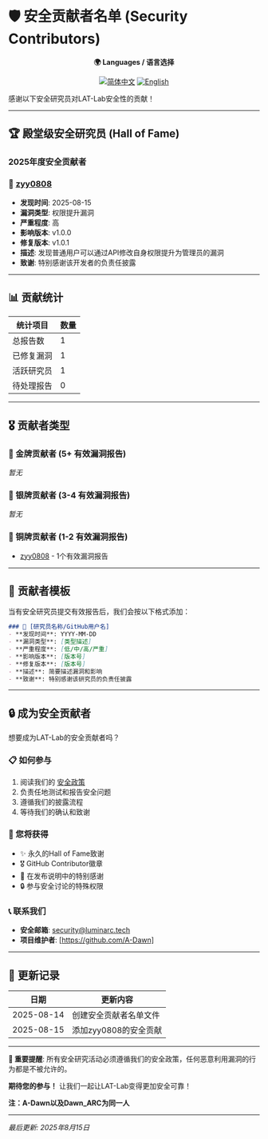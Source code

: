 # 🛡️ 安全贡献者名单 (Security Contributors)

<div align="center">

**🌍 Languages / 语言选择**

[![简体中文](https://img.shields.io/badge/Security_Contributors-简体中文-blue.svg)](./SECURITY_CONTRIBUTORS.md) [![English](https://img.shields.io/badge/Security_Contributors-English-red.svg)](./SECURITY_CONTRIBUTORS_EN.md)

</div>

感谢以下安全研究员对LAT-Lab安全性的贡献！

---

## 🏆 殿堂级安全研究员 (Hall of Fame)

### 2025年度安全贡献者

### 👤 [zyy0808](https://github.com/zyy0808)
- **发现时间**: 2025-08-15
- **漏洞类型**: 权限提升漏洞
- **严重程度**: 高
- **影响版本**: v1.0.0
- **修复版本**: v1.0.1
- **描述**: 发现普通用户可以通过API修改自身权限提升为管理员的漏洞
- **致谢**: 特别感谢该开发者的负责任披露

---

## 📊 贡献统计

| 统计项目 | 数量 |
|---------|------|
| 总报告数 | 1 |
| 已修复漏洞 | 1 |
| 活跃研究员 | 1 |
| 待处理报告 | 0 |

---

## 🎖️ 贡献者类型

### 🥇 金牌贡献者 (5+ 有效漏洞报告)
*暂无*

### 🥈 银牌贡献者 (3-4 有效漏洞报告)
*暂无*

### 🥉 铜牌贡献者 (1-2 有效漏洞报告)
- [zyy0808](https://github.com/zyy0808) - 1个有效漏洞报告

---

## 📝 贡献者模板

当有安全研究员提交有效报告后，我们会按以下格式添加：

```markdown
### 👤 [研究员名称/GitHub用户名]
- **发现时间**: YYYY-MM-DD
- **漏洞类型**: [类型描述]
- **严重程度**: [低/中/高/严重]
- **影响版本**: [版本号]
- **修复版本**: [版本号]
- **描述**: 简要描述漏洞和影响
- **致谢**: 特别感谢该研究员的负责任披露
```

---

## 🔒 成为安全贡献者

想要成为LAT-Lab的安全贡献者吗？

### 📋 如何参与
1. 阅读我们的 [安全政策](./SECURITY.md)
2. 负责任地测试和报告安全问题
3. 遵循我们的披露流程
4. 等待我们的确认和致谢

### 🎁 您将获得
- ✨ 永久的Hall of Fame致谢
- 🎖️ GitHub Contributor徽章
- 📜 在发布说明中的特别感谢
- 🔒 参与安全讨论的特殊权限

### 📞 联系我们
- **安全邮箱**: security@luminarc.tech
- **项目维护者**: [https://github.com/A-Dawn]

---

## 🔄 更新记录

| 日期 | 更新内容 |
|------|----------|
| 2025-08-14 | 创建安全贡献者名单文件 |
| 2025-08-15 | 添加zyy0808的安全贡献 |

---

**🚨 重要提醒**: 所有安全研究活动必须遵循我们的安全政策，任何恶意利用漏洞的行为都是不被允许的。

**期待您的参与！** 让我们一起让LAT-Lab变得更加安全可靠！

**注：A-Dawn以及Dawn_ARC为同一人**

---

*最后更新: 2025年8月15日* 